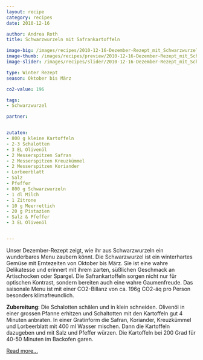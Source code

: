 ```yaml
---
layout: recipe
category: recipes
date: 2010-12-16

author: Andrea Roth
title: Schwarzwurzeln mit Safrankartoffeln

image-big: /images/recipes/2010-12-16-Dezember-Rezept_mit_Schwarzwurzeln.jpg
image-thumb: /images/recipes/preview/2010-12-16-Dezember-Rezept_mit_Schwarzwurzeln.jpg
image-slider: /images/recipes/slider/2010-12-16-Dezember-Rezept_mit_Schwarzwurzeln.jpg

type: Winter Rezept
season: Oktober bis März

co2-value: 196

tags:
- Schwarzwurzel

partner:


zutaten:
- 800 g kleine Kartoffeln
- 2-3 Schalotten
- 3 EL Olivenöl
- 2 Messerspitzen Safran
- 2 Messerspitzen Kreuzkümmel
- 2 Messerspitzen Koriander
- Lorbeerblatt
- Salz
- Pfeffer
- 800 g Schwarzwurzeln
- 1 dl Milch
- 1 Zitrone
- 10 g Meerrettich
- 20 g Pistazien
- Salz & Pfeffer
- 3 EL Olivenöl


---
```


Unser Dezember-Rezept zeigt, wie ihr aus Schwarzwurzeln ein wunderbares Menu zaubern könnt. Die Schwarzwurzel ist ein winterhartes Gemüse mit Erntezeiten von Oktober bis März. Sie ist eine wahre Delikatesse und erinnert mit ihrem zarten, süßlichen Geschmack an Artischocken oder Spargel. Die Safrankartoffeln sorgen nicht nur für optischen Kontrast, sondern bereiten auch eine wahre Gaumenfreude. Das saisonale Menu ist mit einer CO2-Billanz von ca. 196g CO2-äq pro Person besonders klimafreundlich.

**Zubereitung**: Die Schalotten schälen und in klein schneiden. Olivenöl in einer grossen Pfanne erhitzen und Schaltotten mit den Kartoffeln gut 4 Minuten anbraten. In einer Gratinform die Safran, Koriander, Kreuzkümmel und Lorbeerblatt mit 400 ml Wasser mischen. Dann die Kartoffeln dazugeben und mit Salz und Pfeffer würzen. Die Kartoffeln bei 200 Grad für 40-50 Minuten im Backofen garen.

[Read more...][1]

[1]: x

